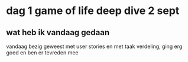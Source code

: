 # dag 1 game of life deep dive 2 sept

## wat heb ik vandaag gedaan

vandaag bezig geweest met user stories en met taak verdeling, ging erg goed en ben er 
tevreden mee 
